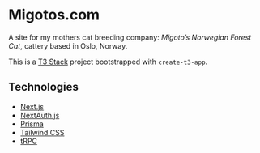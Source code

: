 # Migotos.com

A site for my mothers cat breeding company: *Migoto’s Norwegian Forest Cat*, cattery based in Oslo, Norway.

This is a [T3 Stack](https://create.t3.gg/) project bootstrapped with `create-t3-app`. 

## Technologies

- [Next.js](https://nextjs.org)
- [NextAuth.js](https://next-auth.js.org)
- [Prisma](https://prisma.io)
- [Tailwind CSS](https://tailwindcss.com)
- [tRPC](https://trpc.io)

